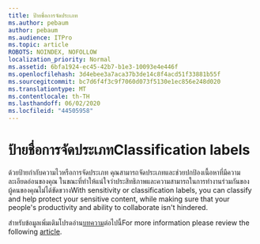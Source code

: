 ```yaml
---
title: ป้ายชื่อการจัดประเภท
ms.author: pebaum
author: pebaum
ms.audience: ITPro
ms.topic: article
ROBOTS: NOINDEX, NOFOLLOW
localization_priority: Normal
ms.assetid: 6bfa1924-ec45-42b7-b1e3-10093e4e446f
ms.openlocfilehash: 3d4ebee3a7aca37b3de14c8f4acd51f33881b55f
ms.sourcegitcommit: bc7d6f4f3c9f7060d073f5130e1ec856e248d020
ms.translationtype: MT
ms.contentlocale: th-TH
ms.lasthandoff: 06/02/2020
ms.locfileid: "44505958"
---
```

# <a name="classification-labels"></a><span data-ttu-id="c15d4-102">ป้ายชื่อการจัดประเภท</span><span class="sxs-lookup"><span data-stu-id="c15d4-102">Classification labels</span></span>

<span data-ttu-id="c15d4-103">ด้วยป้ายกํากับความไวหรือการจัดประเภท คุณสามารถจัดประเภทและช่วยปกป้องเนื้อหาที่มีความละเอียดอ่อนของคุณ ในขณะที่ทําให้แน่ใจว่าประสิทธิภาพและความสามารถในการทํางานร่วมกันของผู้คนของคุณไม่ได้ขัดขวาง</span><span class="sxs-lookup"><span data-stu-id="c15d4-103">With sensitivity or classification labels, you can classify and help protect your sensitive content, while making sure that your people's productivity and ability to collaborate isn't hindered.</span></span>

<span data-ttu-id="c15d4-104">สําหรับข้อมูลเพิ่มเติมโปรดอ่าน[บทความ](https://docs.microsoft.com/microsoft-365/compliance/sensitivity-labels)ต่อไปนี้</span><span class="sxs-lookup"><span data-stu-id="c15d4-104">For more information please review the following [article](https://docs.microsoft.com/microsoft-365/compliance/sensitivity-labels).</span></span>
